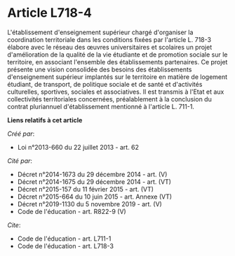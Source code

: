 # Article L718-4

L'établissement d'enseignement supérieur chargé d'organiser la coordination territoriale dans les conditions fixées par
l'article L. 718-3 élabore avec le réseau des œuvres universitaires et scolaires un projet d'amélioration de la qualité de la
vie étudiante et de promotion sociale sur le territoire, en associant l'ensemble des établissements partenaires. Ce projet
présente une vision consolidée des besoins des établissements d'enseignement supérieur implantés sur le territoire en matière
de logement étudiant, de transport, de politique sociale et de santé et d'activités culturelles, sportives, sociales et
associatives. Il est transmis à l'Etat et aux collectivités territoriales concernées, préalablement à la conclusion du
contrat pluriannuel d'établissement mentionné à l'article L. 711-1.

**Liens relatifs à cet article**

_Créé par_:

  - Loi n°2013-660 du 22 juillet 2013 - art. 62

_Cité par_:

  - Décret n°2014-1673 du 29 décembre 2014 - art. (V)
  - Décret n°2014-1675 du 29 décembre 2014 - art. (VT)
  - Décret n°2015-157 du 11 février 2015 - art. (VT)
  - Décret n°2015-664 du 10 juin 2015 - art. Annexe (VT)
  - Décret n°2019-1130 du 5 novembre 2019 - art. (V)
  - Code de l'éducation - art. R822-9 (V)

_Cite_:

  - Code de l'éducation - art. L711-1
  - Code de l'éducation - art. L718-3
